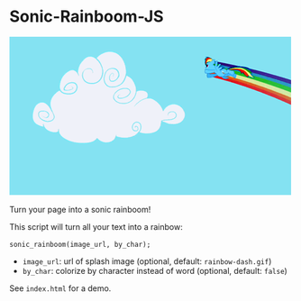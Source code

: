 # Sonic-Rainboom-JS

![](https://github.com/joelcogen/sonic-rainboom-js/raw/master/rainbow-dash.gif)

Turn your page into a sonic rainboom!

This script will turn all your text into a rainbow:

```
sonic_rainboom(image_url, by_char);
```

* `image_url`: url of splash image (optional, default: `rainbow-dash.gif`)
* `by_char`: colorize by character instead of word (optional, default: `false`)

See `index.html` for a demo.